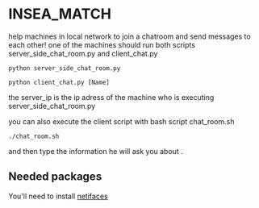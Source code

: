 # INSEA_MATCH
help machines in local network to join a chatroom and send messages to each other!
one of the machines should run both scripts server_side_chat_room.py and client_chat.py 
```
python server_side_chat_room.py
```
```
python client_chat.py [Name]
```
the server_ip is the ip adress of the machine who is executing server_side_chat_room.py

you can also execute the client script with bash script chat_room.sh

```
./chat_room.sh
```
and then type the information he will ask you about .

## Needed packages

You'll need to install [netifaces](https://pypi.org/project/netifaces/)